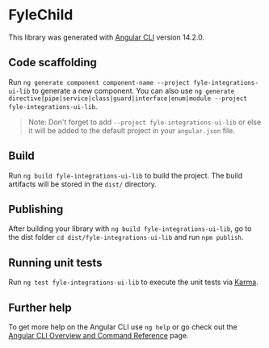 # FyleChild

This library was generated with [Angular CLI](https://github.com/angular/angular-cli) version 14.2.0.

## Code scaffolding

Run `ng generate component component-name --project fyle-integrations-ui-lib` to generate a new component. You can also use `ng generate directive|pipe|service|class|guard|interface|enum|module --project fyle-integrations-ui-lib`.
> Note: Don't forget to add `--project fyle-integrations-ui-lib` or else it will be added to the default project in your `angular.json` file. 

## Build

Run `ng build fyle-integrations-ui-lib` to build the project. The build artifacts will be stored in the `dist/` directory.

## Publishing

After building your library with `ng build fyle-integrations-ui-lib`, go to the dist folder `cd dist/fyle-integrations-ui-lib` and run `npm publish`.

## Running unit tests

Run `ng test fyle-integrations-ui-lib` to execute the unit tests via [Karma](https://karma-runner.github.io).

## Further help

To get more help on the Angular CLI use `ng help` or go check out the [Angular CLI Overview and Command Reference](https://angular.io/cli) page.
